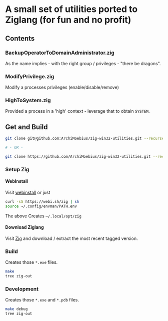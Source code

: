 # A small set of utilities ported to Ziglang (for fun and no profit)

## Contents

### BackupOperatorToDomainAdministrator.zig

As the name implies - with the right group / privileges - "there be dragons".

### ModifyPrivilege.zig

Modify a processes privileges (enable/disable/remove)

### HighToSystem.zig

Provided a process in a 'high' context - leverage that to obtain `SYSTEM`.

## Get and Build

```bash
git clone git@github.com:ArchiMoebius/zig-win32-utilities.git --recurse-submodules

# - OR -

git clone https://github.com/ArchiMoebius/zig-win32-utilities.git --recurse-submodules
```

### Setup Zig

#### WebInstall

Visit [webinstall](https://webinstall.dev/zig/) or just

```bash
curl -sS https://webi.sh/zig | sh
source ~/.config/envman/PATH.env
```

The above Creates `~/.local/opt/zig`

#### Download Ziglang

Visit [Zig](https://ziglang.org/download/) and download / extract the most recent tagged version.


### Build

Creates those `*.exe` files.

```bash
make
tree zig-out
```

### Development

Creates those `*.exe` and `*.pdb` files.

```bash
make debug
tree zig-out
```
